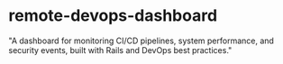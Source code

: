 # remote-devops-dashboard
"A dashboard for monitoring CI/CD pipelines, system performance, and security events, built with Rails and DevOps best practices."
